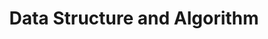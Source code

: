 ---
layout: page-with-toc
title: Data Structure and Algorithm
description: Data structure and their concept
permalink: /dsa/
github_edit_url: https://github.com/bagassambega/PersonalNotes/edit/main/_pages/dsa.md
---